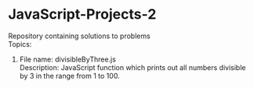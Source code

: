 # JavaScript-Projects-2

Repository containing solutions to problems<br />
Topics:<br />

1. File name: divisibleByThree.js<br />
   Description: JavaScript function which prints out all numbers divisible by 3 in the range from 1 to 100.<br />
